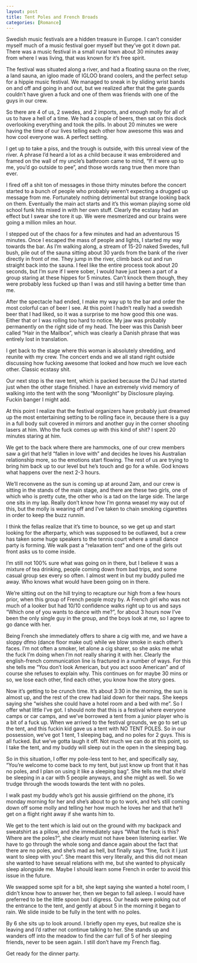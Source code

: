 ```yaml
---
layout: post
title: Tent Poles and French Broads
categories: [Romance]
---
```


Swedish music festivals are a hidden treasure in Europe. I can’t consider myself much of a music festival goer myself but they’ve got it down pat. There was a music festival in a small rural town about 30 minutes away from where I was living, that was known for it’s free spirit.

The festival was situated along a river, and had a floating sauna on the river, a land sauna, an igloo made of IGLOO brand coolers, and the perfect setup for a hippie music festival. We managed to sneak in by sliding wrist bands on and off and going in and out, but we realized after that the gate guards couldn’t have given a fuck and one of them was friends with one of the guys in our crew. 

So there are 4 of us, 2 swedes, and 2 imports, and enough molly for all of us to have a hell of a time. We had a couple of beers, then sat on this dock overlooking everything and took the pills. In about 20 minutes we were having the time of our lives telling each other how awesome this was and how cool everyone was. A perfect setting. 

I get up to take a piss, and the trough is outside, with this unreal view of the river. A phrase I’d heard a lot as a child because it was embroidered and framed on the wall of my uncle’s bathroom came to mind, “If it were up to me, you’d go outside to pee”, and those words rang true then more than ever.

I fired off a shit ton of messages in those thirty minutes before the concert started to a bunch of people who probably weren’t expecting a drugged up message from me. Fortunately nothing detrimental but strange looking back on them. Eventually the main act starts and it’s this woman playing some old school funk hits mixed in with her own stuff. Clearly the ecstasy had an effect but I swear she tore it up. We were mesmerized and our brains were going a million miles an hour. 

I stepped out of the chaos for a few minutes and had an adventurous 15 minutes. Once I escaped the mass of people and lights, I started my way towards the bar. As I’m walking along, a stream of 15-20 naked Swedes, full bush, pile out of the sauna sitting about 30 yards from the bank of the river directly in front of me. They jump in the river, climb back out and run straight back into the sauna. I feel like the entire process took about 20 seconds, but I’m sure if I were sober, I would have just been a part of a group staring at these hippes for 5 minutes. Can’t knock them though, they were probably less fucked up than I was and still having a better time than me. 

After the spectacle had ended, I make my way up to the bar and order the most colorful can of beer I see. At this point I hadn’t really had a swedish beer that I had liked, so it was a surprise to me how good this one was. Either that or I was rolling too hard to notice. My jaw was probably permanently on the right side of my head. The beer was this Danish beer called “Hair in the Mailbox”, which was clearly a Danish phrase that was entirely lost in translation. 

I get back to the stage where this woman is absolutely shredding, and reunite with my crew. The concert ends and we all stand right outside discussing how fucking awesome that looked and how much we love each other. Classic ecstasy shit. 

Our next stop is the rave tent, which is packed because the DJ had started just when the other stage finished. I have an extremely vivid memory of walking into the tent with the song “Moonlight” by Disclosure playing. Fuckin banger I might add. 

At this point I realize that the festival organizers have probably just dreamed up the most entertaining setting to be rolling face in, because there is a guy in a full body suit covered in mirrors and another guy in the corner shooting lasers at him. Who the fuck comes up with this kind of shit? I spent 20 minutes staring at him.

We get to the back where there are hammocks, one of our crew members saw a girl that he’d “fallen in love with” and decides he loves his Australian relationship more, so the emotions start flowing. The rest of us are trying to bring him back up to our level but he’s touch and go for a while. God knows what happens over the next 2-3 hours. 

We’ll reconvene as the sun is coming up at around 2am, and our crew is sitting in the stands of the main stage, and there are these two girls, one of which who is pretty cute, the other who is a tad on the large side. The large one sits in my lap. Really don’t know how I’m gonna weasel my way out of this, but the molly is wearing off and I’ve taken to chain smoking cigarettes in order to keep the buzz runnin. 

I think the fellas realize that it’s time to bounce, so we get up and start looking for the afterparty, which was supposed to be outlawed, but a crew has taken some huge speakers to the tennis court where a small dance party is forming. We walk past a “relaxation tent” and one of the girls out front asks us to come inside. 

I’m still not 100% sure what was going on in there, but I believe it was a mixture of tea drinking, people coming down from bad trips, and some casual group sex every so often. I almost went in but my buddy pulled me away. Who knows what would have been going on in there. 

We’re sitting out on the hill trying to recapture our high from a few hours prior, when this group of French people mozy by. A French girl who was not much of a looker but had 10/10 confidence walks right up to us and says “Which one of you wants to dance with me?”, for about 3 hours now I’ve been the only single guy in the group, and the boys look at me, so I agree to go dance with her. 

Being French she immediately offers to share a cig with me, and we have a sloppy dfmo (dance floor make out) while we blow smoke in each other’s faces. I’m not often a smoker, let alone a cig sharer, so she asks me what the fuck I’m doing when I’m not really sharing it with her. Clearly the english-french communication line is fractured in a number of ways. For this she tells me “You don’t look American, but you act sooo American” and of course she refuses to explain why. This continues on for maybe 30 mins or so, we lose each other, find each other, you know how the story goes. 

Now it’s getting to be crunch time. It’s about 3:30 in the morning, the sun is almost up, and the rest of the crew had laid down for their naps. She keeps saying she “wishes she could have a hotel room and a bed with me”. So I offer what little I’ve got. I should note that this is a festival where everyone camps or car camps, and we’ve borrowed a tent from a junior player who is a bit of a fuck up. When we arrived to the festival grounds, we go to set up the tent, and this fuckin kid gave us a tent with NO TENT POLES. So in our possession, we’ve got 1 tent, 1 sleeping bag, and no poles for 2 guys. This is all fucked. But we’ve gotta laugh it off. Not much we can do at this point, so I take the tent, and my buddy will sleep out in the open in the sleeping bag. 

So in this situation, I offer my pole-less tent to her, and specifically say, “You’re welcome to come back to my tent, but just know up front that it has no poles, and I plan on using it like a sleeping bag”. She tells me that she’d be sleeping in a car with 5 people anyways, and she might as well. So we trudge through the woods towards the tent with no poles. 

I walk past my buddy who’s got his aussie girlfriend on the phone, it’s monday morning for her and she’s about to go to work, and he’s still coming down off some molly and telling her how much he loves her and that he’ll get on a flight right away if she wants him to. 

We get to the tent which is laid out on the ground with my backpack and sweatshirt as a pillow, and she immediately says “What the fuck is this? Where are the poles?”, she clearly must not have been listening earlier. We have to go through the whole song and dance again about the fact that there are no poles, and she’s mad as hell, but finally says “fine, fuck it I just want to sleep with you”. She meant this very literally, and this did not mean she wanted to have sexual relations with me, but she wanted to physically sleep alongside me. Maybe I should learn some French in order to avoid this issue in the future. 

We swapped some spit for a bit, she kept saying she wanted a hotel room, I didn’t know how to answer her, then we began to fall asleep. I would have preferred to be the little spoon but I digress. Our heads were poking out of the entrance to the tent, and gently at about 5 in the morning it began to rain. We slide inside to be fully in the tent with no poles. 

By 6 she sits up to look around. I briefly open my eyes, but realize she is leaving and I’d rather not continue talking to her. She stands up and wanders off into the meadow to find the carr full of 5 of her sleeping friends, never to be seen again. I still don’t have my French flag. 

Get ready for the dinner party. 

